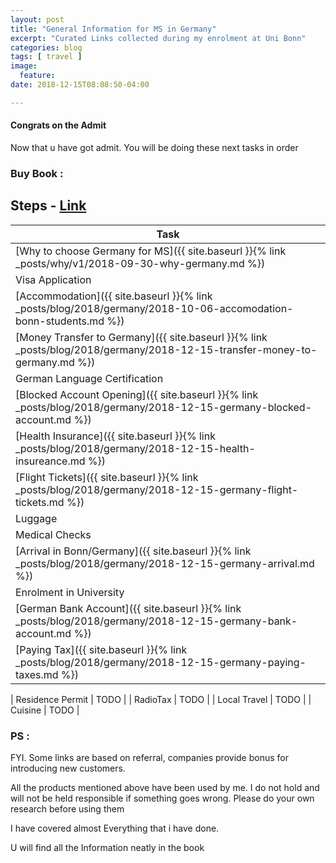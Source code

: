 ```yaml
---
layout: post
title: "General Information for MS in Germany"
excerpt: "Curated Links collected during my enrolment at Uni Bonn"
categories: blog
tags: [ travel ]
image:
  feature:
date: 2018-12-15T08:08:50-04:00

---
```



#### Congrats on the Admit


Now that u have got admit. You will be doing these next tasks in order

### Buy Book :

## Steps -  [Link](https://amzn.to/2Anw61V)


| Task  |
|-------|
| [Why to choose Germany for MS]({{ site.baseurl }}{% link _posts/why/v1/2018-09-30-why-germany.md %})
| Visa Application  | TODO |
| [Accommodation]({{ site.baseurl }}{% link _posts/blog/2018/germany/2018-10-06-accomodation-bonn-students.md %}) |
| [Money Transfer to Germany]({{ site.baseurl }}{% link _posts/blog/2018/germany/2018-12-15-transfer-money-to-germany.md %})  |
| German Language Certification  | | TODO |
| [Blocked Account Opening]({{ site.baseurl }}{% link _posts/blog/2018/germany/2018-12-15-germany-blocked-account.md %}) |
| [Health Insurance]({{ site.baseurl }}{% link _posts/blog/2018/germany/2018-12-15-health-insureance.md %}) |
| [Flight Tickets]({{ site.baseurl }}{% link _posts/blog/2018/germany/2018-12-15-germany-flight-tickets.md %}) |
| Luggage  |  TODO |
| Medical Checks  |  TODO |
| [Arrival in Bonn/Germany]({{ site.baseurl }}{% link _posts/blog/2018/germany/2018-12-15-germany-arrival.md %}) |
| Enrolment in University  | TODO |
| [German Bank Account]({{ site.baseurl }}{% link _posts/blog/2018/germany/2018-12-15-germany-bank-account.md %}) |
| [Paying Tax]({{ site.baseurl }}{% link _posts/blog/2018/germany/2018-12-15-germany-paying-taxes.md %})  |

| Residence Permit |  TODO |
| RadioTax |  TODO |
| Local Travel |  TODO |
| Cuisine |  TODO |




### PS :

FYI. Some links are based on referral, companies provide bonus for introducing new customers.

All the products mentioned above have been used by me.
I do not hold and will not be held responsible if something goes wrong.
Please do your own research before using them

I have covered almost Everything that i have done.

U will find all the Information neatly in the book
